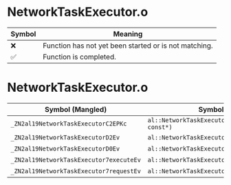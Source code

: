 # NetworkTaskExecutor.o
| Symbol | Meaning 
| ------------- | ------------- 
| :x: | Function has not yet been started or is not matching. 
| :white_check_mark: | Function is completed. 


# NetworkTaskExecutor.o
| Symbol (Mangled) | Symbol (Demangled) | Decompiled? |
| ------------- |  ------------- | ------------- |
| `_ZN2al19NetworkTaskExecutorC2EPKc` | `al::NetworkTaskExecutor::NetworkTaskExecutor(char const*)` | :x: |
| `_ZN2al19NetworkTaskExecutorD2Ev` | `al::NetworkTaskExecutor::~NetworkTaskExecutor()` | :x: |
| `_ZN2al19NetworkTaskExecutorD0Ev` | `al::NetworkTaskExecutor::~NetworkTaskExecutor()` | :x: |
| `_ZN2al19NetworkTaskExecutor7executeEv` | `al::NetworkTaskExecutor::execute(void)` | :x: |
| `_ZN2al19NetworkTaskExecutor7requestEv` | `al::NetworkTaskExecutor::request(void)` | :x: |
